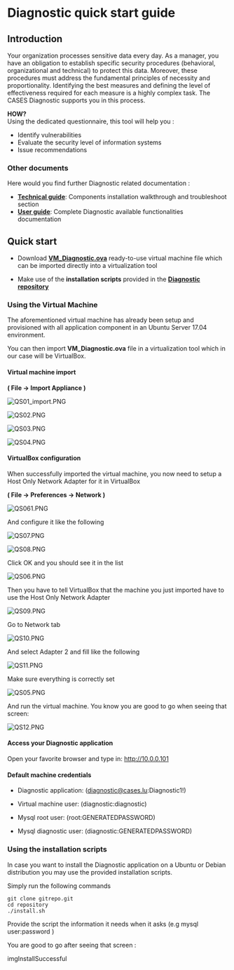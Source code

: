 Diagnostic quick start guide
============================

Introduction
------------

Your organization processes sensitive data every day. As a manager, you
have an obligation to establish specific security procedures
(behavioral, organizational and technical) to protect this data.
Moreover, these procedures must address the fundamental principles of
necessity and proportionality. Identifying the best measures and
defining the level of effectiveness required for each measure is a
highly complex task. The CASES Diagnostic supports you in this process.

**HOW?**  
Using the dedicated questionnaire, this tool will help you :

+ Identify vulnerabilities
+ Evaluate the security level of information systems
+ Issue recommendations

### Other documents

Here would you find further Diagnostic related documentation :
* [**Technical guide**](/tech-guide): Components installation walkthrough and troubleshoot section
* [**User guide**](/user-guide): Complete Diagnostic available functionalities documentation

Quick start
-----------

-   Download [**VM\_Diagnostic.ova**](ovaFile) ready-to-use virtual machine file which can be imported directly into a virtualization tool

-   Make use of the **installation scripts** provided in the [**Diagnostic repository**](repoLink)

### Using the Virtual Machine

The aforementioned virtual machine has already been setup and
provisioned with all application component in an Ubuntu Server 17.04
environment.

You can then import **VM\_Diagnostic.ova** file in a virtualization tool
which in our case will be VirtualBox.

#### Virtual machine import

**( File → Import Appliance )**

![QS01\_import.PNG](images/QS01_import.PNG)

![QS02.PNG](images/QS02.PNG)

![QS03.PNG](images/QS03.PNG)

![QS04.PNG](images/QS04.PNG)

#### VirtualBox configuration

When successfully imported the virtual machine, you now need to setup a
Host Only Network Adapter for it in VirtualBox

**( File → Preferences → Network )**

![QS061.PNG](images/QS061.PNG)

And configure it like the following

![QS07.PNG](images/QS07.PNG)

![QS08.PNG](images/QS08.PNG)

Click OK and you should see it in the list

![QS06.PNG](images/QS06.PNG)

Then you have to tell VirtualBox that the machine you just imported have
to use the Host Only Network Adapter

![QS09.PNG](images/QS09.PNG)

Go to Network tab

![QS10.PNG](images/QS10.PNG)

And select Adapter 2 and fill like the following

![QS11.PNG](images/QS11.PNG)

Make sure everything is correctly set

![QS05.PNG](images/QS05.PNG)

And run the virtual machine. You know you are good to go when seeing
that screen:

![QS12.PNG](images/QS12.PNG)

#### Access your Diagnostic application

Open your favorite browser and type in: <http://10.0.0.101>

#### Default machine credentials

* Diagnostic application: (<diagnostic@cases.lu>:Diagnostic1!)

* Virtual machine user: (diagnostic:diagnostic)

* Mysql root user: (root:GENERATEDPASSWORD)

* Mysql diagnostic user: (diagnostic:GENERATEDPASSWORD)

### Using the installation scripts

In case you want to install the Diagnostic application on a Ubuntu or
Debian distribution you may use the provided installation scripts.

Simply run the following commands

    git clone gitrepo.git
    cd repository
    ./install.sh

Provide the script the information it needs when it asks (e.g mysql
user:password )

You are good to go after seeing that screen :

imgInstallSuccessful
